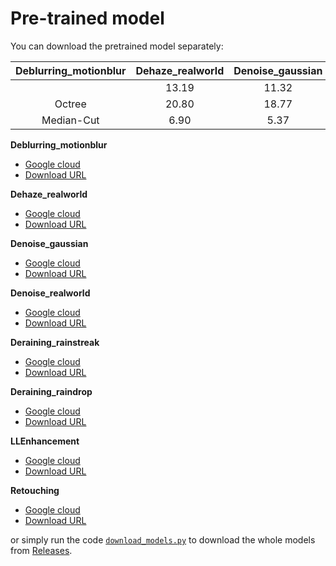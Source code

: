 # Pre-trained model  

You can download the pretrained model separately:  

|Deblurring_motionblur|Dehaze_realworld|Denoise_gaussian|Denoise_realworld|  
| :-----------------: |:----:          |:----:          |:----:           |  
| |13.19     |11.32    |7.02     |  
| Octree              |20.80     |18.77    |9.69     |  
| Median-Cut          |6.90      |5.37     |4.18     |   


**Deblurring_motionblur**  
  - [Google cloud](https://drive.google.com/file/d/1JEaUudRLndt--tIRgp3nEdDJOMFffAQb/view?usp=sharing)  
  - [Download URL](https://github.com/FanChiMao/SRMNet-thesis/releases/download/v0.0/Deblurring_motionblur.pth)  

**Dehaze_realworld**  
  - [Google cloud](https://drive.google.com/file/d/1hjsazvdz7K-n1Z-_iiQE4VIFbG7r6HwN/view?usp=sharing)  
  - [Download URL](https://github.com/FanChiMao/SRMNet-thesis/releases/download/v0.0/Dehaze_realworld.pth)  

**Denoise_gaussian**  
  - [Google cloud](https://drive.google.com/file/d/1gfUmh0IJAoSJ7k7SQqFjlRdBoiSLsqQD/view?usp=sharing)  
  - [Download URL](https://github.com/FanChiMao/SRMNet-thesis/releases/download/v0.0/Denoise_gaussian.pth)  

**Denoise_realworld**  
  - [Google cloud](https://drive.google.com/file/d/1NeJDGqJEvA_QINmIOGwSVGY5LYIwLTWF/view?usp=sharing)  
  - [Download URL](https://github.com/FanChiMao/SRMNet-thesis/releases/download/v0.0/Denoise_realworld.pth)  

**Deraining_rainstreak**  
  - [Google cloud](https://drive.google.com/file/d/1Bf0UwOUB3-PP3K-7KqKhK2kqzPYuox9Y/view?usp=sharing)  
  - [Download URL](https://github.com/FanChiMao/SRMNet-thesis/releases/download/v0.0/Deraining_rainstreak.pth)  

**Deraining_raindrop**  
  - [Google cloud](https://drive.google.com/file/d/1C-zWaLb3RQ4iiN5qKPG6ocAGhu53mZLP/view?usp=sharing)  
  - [Download URL](https://github.com/FanChiMao/SRMNet-thesis/releases/download/v0.0/Deraining_raindrop.pth)   

**LLEnhancement**  
  - [Google cloud](https://drive.google.com/file/d/17Oba3oIKXKK1tMn_PjZqykwOWNezATPb/view?usp=sharing)  
  - [Download URL](https://github.com/FanChiMao/SRMNet-thesis/releases/download/v0.0/LLEnhancement.pth)  

**Retouching**  
  - [Google cloud](https://drive.google.com/file/d/1qYxB5phSKsRQE__V1G5mW4HDktrz7EKy/view?usp=sharing)  
  - [Download URL](https://github.com/FanChiMao/SRMNet-thesis/releases/download/v0.0/Retouching.pth)  

or simply run the code [`download_models.py`](./download_models.py) to download the whole models from [Releases](https://github.com/FanChiMao/SRMNet-thesis/releases).  

